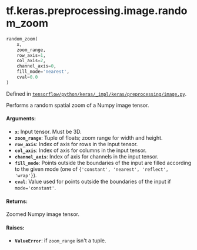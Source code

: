 <div itemscope itemtype="http://developers.google.com/ReferenceObject">
<meta itemprop="name" content="tf.keras.preprocessing.image.random_zoom" />
</div>

# tf.keras.preprocessing.image.random_zoom

``` python
random_zoom(
    x,
    zoom_range,
    row_axis=1,
    col_axis=2,
    channel_axis=0,
    fill_mode='nearest',
    cval=0.0
)
```



Defined in [`tensorflow/python/keras/_impl/keras/preprocessing/image.py`](https://www.tensorflow.org/code/tensorflow/python/keras/_impl/keras/preprocessing/image.py).

Performs a random spatial zoom of a Numpy image tensor.

#### Arguments:

* <b>`x`</b>: Input tensor. Must be 3D.
* <b>`zoom_range`</b>: Tuple of floats; zoom range for width and height.
* <b>`row_axis`</b>: Index of axis for rows in the input tensor.
* <b>`col_axis`</b>: Index of axis for columns in the input tensor.
* <b>`channel_axis`</b>: Index of axis for channels in the input tensor.
* <b>`fill_mode`</b>: Points outside the boundaries of the input
        are filled according to the given mode
        (one of `{'constant', 'nearest', 'reflect', 'wrap'}`).
* <b>`cval`</b>: Value used for points outside the boundaries
        of the input if `mode='constant'`.


#### Returns:

Zoomed Numpy image tensor.


#### Raises:

* <b>`ValueError`</b>: if `zoom_range` isn't a tuple.